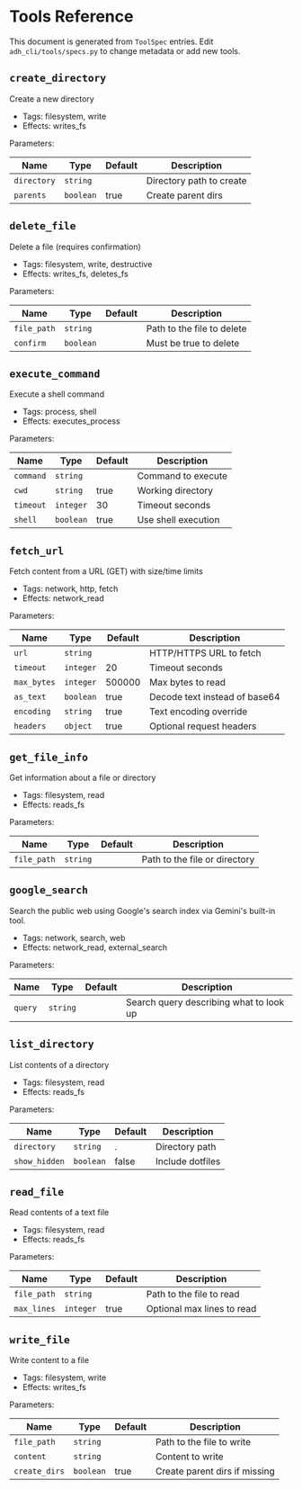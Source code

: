 # Tools Reference

This document is generated from `ToolSpec` entries. Edit `adh_cli/tools/specs.py` to change metadata or add new tools.

## `create_directory`

Create a new directory

- Tags: filesystem, write
- Effects: writes_fs

Parameters:

| Name | Type | Default | Description |
|---|---|---|---|
| `directory` | `string` |  | Directory path to create |
| `parents` | `boolean` | true | Create parent dirs |


## `delete_file`

Delete a file (requires confirmation)

- Tags: filesystem, write, destructive
- Effects: writes_fs, deletes_fs

Parameters:

| Name | Type | Default | Description |
|---|---|---|---|
| `file_path` | `string` |  | Path to the file to delete |
| `confirm` | `boolean` |  | Must be true to delete |


## `execute_command`

Execute a shell command

- Tags: process, shell
- Effects: executes_process

Parameters:

| Name | Type | Default | Description |
|---|---|---|---|
| `command` | `string` |  | Command to execute |
| `cwd` | `string` | true | Working directory |
| `timeout` | `integer` | 30 | Timeout seconds |
| `shell` | `boolean` | true | Use shell execution |


## `fetch_url`

Fetch content from a URL (GET) with size/time limits

- Tags: network, http, fetch
- Effects: network_read

Parameters:

| Name | Type | Default | Description |
|---|---|---|---|
| `url` | `string` |  | HTTP/HTTPS URL to fetch |
| `timeout` | `integer` | 20 | Timeout seconds |
| `max_bytes` | `integer` | 500000 | Max bytes to read |
| `as_text` | `boolean` | true | Decode text instead of base64 |
| `encoding` | `string` | true | Text encoding override |
| `headers` | `object` | true | Optional request headers |


## `get_file_info`

Get information about a file or directory

- Tags: filesystem, read
- Effects: reads_fs

Parameters:

| Name | Type | Default | Description |
|---|---|---|---|
| `file_path` | `string` |  | Path to the file or directory |


## `google_search`

Search the public web using Google's search index via Gemini's built-in tool.

- Tags: network, search, web
- Effects: network_read, external_search

Parameters:

| Name | Type | Default | Description |
|---|---|---|---|
| `query` | `string` |  | Search query describing what to look up |


## `list_directory`

List contents of a directory

- Tags: filesystem, read
- Effects: reads_fs

Parameters:

| Name | Type | Default | Description |
|---|---|---|---|
| `directory` | `string` | . | Directory path |
| `show_hidden` | `boolean` | false | Include dotfiles |


## `read_file`

Read contents of a text file

- Tags: filesystem, read
- Effects: reads_fs

Parameters:

| Name | Type | Default | Description |
|---|---|---|---|
| `file_path` | `string` |  | Path to the file to read |
| `max_lines` | `integer` | true | Optional max lines to read |


## `write_file`

Write content to a file

- Tags: filesystem, write
- Effects: writes_fs

Parameters:

| Name | Type | Default | Description |
|---|---|---|---|
| `file_path` | `string` |  | Path to the file to write |
| `content` | `string` |  | Content to write |
| `create_dirs` | `boolean` | true | Create parent dirs if missing |

